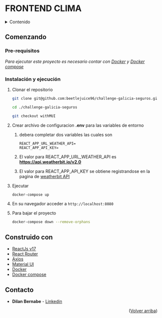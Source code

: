 #  FRONTEND CLIMA

<!-- TABLE OF CONTENTS -->
<details>
  <summary>Contenido</summary>
  <ol>
    <li>
      <a href="#comenzando">Comenzando</a>
      <ul>
        <li><a href="#pre-requisitos">Pre-requisitos</a></li>
      </ul>
        <ul>
        <li><a href="#instalación-y-ejecución">Instalación y ejecución</a></li>
      </ul>
    </li>
    <li><a href="#construido-con">Tecnologias usadas</a></li>
    <li><a href="#contacto">Contacto</a></li>
  </ol>
</details>


## Comenzando 

### Pre-requisitos 
_Para ejecutar este proyecto es necesario contar con [Docker](https://docs.docker.com/engine/install/) y [Docker compose](https://docs.docker.com/compose/install/)_




### Instalación y ejecución

1. Clonar el repositorio
   ```sh
   git clone git@github.com:beetlejuice96/challenge-galicia-seguros.git

   cd ./challenge-galicia-seguros

   git checkout withMUI
   ```
2. Crear archivo de configuracion **.env** para las variables de entorno 
   1. debera completar dos variables las cuales son
        ```
        REACT_APP_URL_WEATHER_API=
        REACT_APP_API_KEY=
        ```
    1.  El valor para REACT_APP_URL_WEATHER_API  es **https://api.weatherbit.io/v2.0**
   
    2. El valor para  REACT_APP_API_KEY se obtiene registrandose en la pagina de [weatherbit API](https://www.weatherbit.io/account/create)
   
   
3. Ejecutar
   ```sh
   docker-compose up
   ```
   
4. En su navegador acceder a `http://localhost:8080`
   
5. Para bajar el proyecto
   ```sh
   docker-compose down --remove-orphans
   ```


## Construido con 

* [ReactJs v17](https://es.reactjs.org/)
* [React Router](https://reactrouter.com/)
* [Axios](https://axios-http.com/docs/intro)
* [Material UI](https://mui.com/)
* [Docker](https://www.docker.com/)
* [Docker compose](https://docs.docker.com/compose/install/)

## Contacto

* **Dilan Bernabe** - [Linkedin](https://www.linkedin.com/in/dilan-bernabe-riegel-878545174/)

<p align="right">(<a href="#top">Volver arriba</a>)</p>
